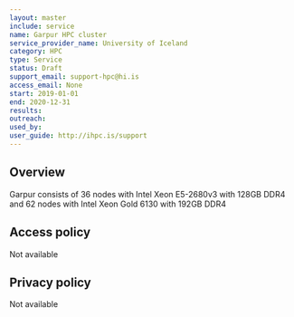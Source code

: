 ```yaml
---
layout: master
include: service
name: Garpur HPC cluster
service_provider_name: University of Iceland
category: HPC
type: Service
status: Draft
support_email: support-hpc@hi.is
access_email: None
start: 2019-01-01
end: 2020-12-31
results:
outreach:
used_by: 
user_guide: http://ihpc.is/support
---
```

<h2>Overview</h2> Garpur consists of 36 nodes with Intel Xeon E5-2680v3 with 128GB DDR4 and 62 nodes with Intel Xeon Gold 6130 with 192GB DDR4

## Access policy
Not available

## Privacy policy
Not available
